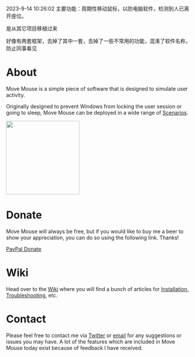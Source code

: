 2023-9-14 10:26:02
主要功能：周期性移动鼠标，以防电脑软件，检测到人已离开座位。

是从其它项目移植过来

好像有两套框架，去掉了其中一套，去掉了一些不常用的功能，混淆了软件名称，防止同事看见


# About
Move Mouse is a simple piece of software that is designed to simulate user activity.

Originally designed to prevent Windows from locking the user session or going to sleep, Move Mouse can be deployed in a wide range of [Scenarios](https://github.com/sw3103/movemouse/wiki/Scenarios).

<img src="Images/mm_blue.png" width="200">

# Donate
Move Mouse will always be free, but if you would like to buy me a beer to show your appreciation, you can do so using the following link. Thanks!

[PayPal Donate](https://www.paypal.com/cgi-bin/webscr?cmd=_s-xclick&hosted_button_id=QZTWHD9CRW5XN)

# Wiki
Head over to the [Wiki](https://github.com/sw3103/movemouse/wiki) where you will find a bunch of articles for [Installation](https://github.com/sw3103/movemouse/wiki/installation), [Troubleshooting](https://github.com/sw3103/movemouse/wiki/troubleshooting), etc.

# Contact
Please feel free to contact me via [Twitter](https://twitter.com/movemouse) or [email](mailto:contact@movemouse.co.uk) for any suggestions or issues you may have. A lot of the features which are included in Move Mouse today exist because of feedback I have received.
